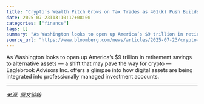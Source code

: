 ```yaml
---
title: "Crypto’s Wealth Pitch Grows on Tax Trades as 401(k) Push Builds"
date: 2025-07-23T13:10:17+08:00
categories: ["finance"]
tags: []
summary: "As Washington looks to open up America’s $9 trillion in retirement savings to alternative assets &mdash; a shift that may pave the way for crypto &mdash; Eaglebrook Advisors Inc. offers a glimpse into"
source_url: "https://www.bloomberg.com/news/articles/2025-07-23/crypto-s-wealth-pitch-grows-on-tax-trades-as-401-k-push-builds"
---
```


As Washington looks to open up America’s $9 trillion in retirement savings to alternative assets &mdash; a shift that may pave the way for crypto &mdash; Eaglebrook Advisors Inc. offers a glimpse into how digital assets are being integrated into professionally managed investment accounts.

---

*来源: [原文链接](https://www.bloomberg.com/news/articles/2025-07-23/crypto-s-wealth-pitch-grows-on-tax-trades-as-401-k-push-builds)*
